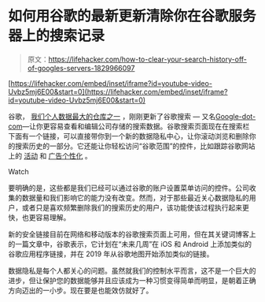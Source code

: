 # 如何用谷歌的最新更新清除你在谷歌服务器上的搜索记录

> 原文：<https://lifehacker.com/how-to-clear-your-search-history-off-of-googles-servers-1829966097>

 [https://lifehacker.com/embed/inset/iframe?id=youtube-video-Uvbz5mj6E00&start=0](https://lifehacker.com/embed/inset/iframe?id=youtube-video-Uvbz5mj6E00&start=0) 

谷歌， [我们个人数据最大的仓库之一](https://lifehacker.com/google-knows-even-more-about-you-than-facebook-1825508058) ，刚刚更新了谷歌搜索 — 又名[Google-dot-com](https://www.google.com/)—让你更容易查看和编辑公司存储的搜索数据。谷歌搜索页面现在在搜索栏下面有一个链接，可以直接带你到一个新的数据隐私中心，让你滚动浏览和删除你的搜索历史的一部分。它还能让你轻松访问“谷歌范围”的控件，比如跟踪谷歌网站上的 [活动](https://myaccount.google.com/activitycontrols/search?utm_source=search-privacy-advisor) 和 [广告个性化](https://adssettings.google.com/authenticated?utm_source=search-privacy-advisor) 。

Watch

要明确的是，这些都是我们已经可以通过谷歌的账户设置菜单访问的控件。公司收集的数据量和我们影响它的能力没有改变。然而，对于那些最近关心数据隐私的用户，或者只是喜欢频繁删除我们的搜索历史的用户，该功能使该过程执行起来更快，也更容易理解。

新的安全链接目前在网络和移动版本的谷歌搜索页面上可用，但在其关键词博客上的一篇文章中，谷歌表示，它计划在“未来几周”在 iOS 和 Android 上添加类似的谷歌应用程序链接，并在 2019 年从谷歌地图开始添加类似的链接。

数据隐私是每个人都关心的问题。虽然就我们的控制水平而言，这不是一个巨大的进步，但让保护您的数据能够并且应该成为一种习惯变得简单而明显，是朝着正确方向迈出的一小步。现在要是也能效仿就好了。